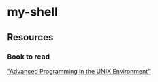 # my-shell



## Resources
### Book to read
["Advanced Programming in the UNIX Environment"](https://www.amazon.com/Advanced-Programming-UNIX-Environment-3rd/dp/0321637739)
